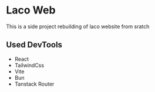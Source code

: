 # Laco Web

This is a side project rebuilding of laco website from sratch

## Used DevTools
- React
- TailwindCss
- Vite
- Bun
- Tanstack Router
